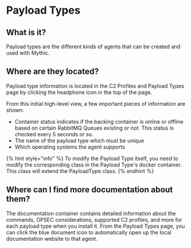 # Payload Types

## What is it?

Payload types are the different kinds of agents that can be created and used with Mythic.

## Where are they located?

Payload type information is located in the C2 Profiles and Payload Types page by clicking the headphone icon in the top of the page.

From this initial high-level view, a few important pieces of information are shown:

* Container status indicates if the backing container is online or offline based on certain RabbitMQ Queues existing or not. This status is checked every 5 seconds or so.
* The name of the payload type which must be unique
* Which operating systems the agent supports

{% hint style="info" %}
To modify the Payload Type itself, you need to modify the corresponding class in the Payload Type's docker container. This class will extend the PayloadType class.
{% endhint %}

## Where can I find more documentation about them?

The documentation container contains detailed information about the commands, OPSEC considerations, supported C2 profiles, and more for each payload type when you install it. From the Payload Types page, you can click the blue document icon to automatically open up the local documentation website to that agent.
